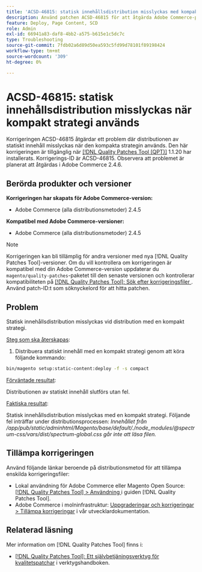 ```yaml
---
title: 'ACSD-46815: statisk innehållsdistribution misslyckas med kompakt strategi'
description: Använd patchen ACSD-46815 för att åtgärda Adobe Commerce-problemet där statisk innehållsdistribution misslyckas när kompakt strategi används.
feature: Deploy, Page Content, SCD
role: Admin
exl-id: 66941a83-daf8-4bb2-a575-b615e1c5dc7c
type: Troubleshooting
source-git-commit: 7fdb02a6d89d50ea593c5fd99d78101f89198424
workflow-type: tm+mt
source-wordcount: '309'
ht-degree: 0%

---
```


# ACSD-46815: statisk innehållsdistribution misslyckas när kompakt strategi används

Korrigeringen ACSD-46815 åtgärdar ett problem där distributionen av statiskt innehåll misslyckas när den kompakta strategin används. Den här korrigeringen är tillgänglig när [[!DNL Quality Patches Tool (QPT)]](https://support.magento.com/hc/en-us/articles/360047139492) 1.1.20 har installerats. Korrigerings-ID är ACSD-46815. Observera att problemet är planerat att åtgärdas i Adobe Commerce 2.4.6.

## Berörda produkter och versioner

**Korrigeringen har skapats för Adobe Commerce-version:**

* Adobe Commerce (alla distributionsmetoder) 2.4.5

**Kompatibel med Adobe Commerce-versioner:**

* Adobe Commerce (alla distributionsmetoder) 2.4.5

>[!NOTE]
>
>Korrigeringen kan bli tillämplig för andra versioner med nya [!DNL Quality Patches Tool]-versioner. Om du vill kontrollera om korrigeringen är kompatibel med din Adobe Commerce-version uppdaterar du `magento/quality-patches`-paketet till den senaste versionen och kontrollerar kompatibiliteten på [[!DNL Quality Patches Tool]: Sök efter korrigeringsfiler ](https://experienceleague.adobe.com/tools/commerce-quality-patches/index.html?lang=sv-SE). Använd patch-ID:t som söknyckelord för att hitta patchen.

## Problem

Statisk innehållsdistribution misslyckas vid distribution med en kompakt strategi.

<u>Steg som ska återskapas</u>:

1. Distribuera statiskt innehåll med en kompakt strategi genom att köra följande kommando:

```bash
bin/magento setup:static-content:deploy -f -s compact
```

<u>Förväntade resultat</u>:

Distributionen av statiskt innehåll slutförs utan fel.

<u>Faktiska resultat</u>:

Statisk innehållsdistribution misslyckas med en kompakt strategi. Följande fel inträffar under distributionsprocessen: *Innehållet från /app/pub/static/adminhtml/Magento/base/default/./node_modules/@spectrum-css/vars/dist/spectrum-global.css går inte att läsa filen.*

## Tillämpa korrigeringen

Använd följande länkar beroende på distributionsmetod för att tillämpa enskilda korrigeringsfiler:

* Lokal användning för Adobe Commerce eller Magento Open Source: [[!DNL Quality Patches Tool] > Användning ](/help/tools/quality-patches-tool/usage.md) i guiden [!DNL Quality Patches Tool].
* Adobe Commerce i molninfrastruktur: [Uppgraderingar och korrigeringar > Tillämpa korrigeringar](https://experienceleague.adobe.com/docs/commerce-cloud-service/user-guide/develop/upgrade/apply-patches.html?lang=sv-SE) i vår utvecklardokumentation.

## Relaterad läsning

Mer information om [!DNL Quality Patches Tool] finns i:

* [[!DNL Quality Patches Tool]: Ett självbetjäningsverktyg för kvalitetspatchar](/help/tools/quality-patches-tool/quality-patches-tool-to-self-serve-quality-patches.md) i verktygshandboken.
